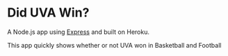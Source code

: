 # Did UVA Win?

A Node.js app using [Express](http://expressjs.com/) and built on Heroku.

This app quickly shows whether or not UVA won in Basketball and Football